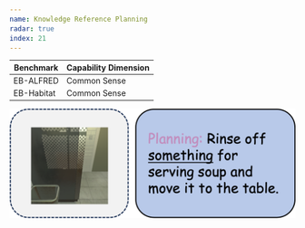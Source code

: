 ```yaml
---
name: Knowledge Reference Planning
radar: true
index: 21
---
```


<div class="row">
<div class="col-8">

| **Benchmark** | **Capability Dimension** |
| ------------- | ------------------------ |
| EB-ALFRED     | Common Sense             |
| EB-Habitat    | Common Sense             |

</div>

<div class="col-4">

![alt text](knowledgereferenceplanning.png)

</div>

</div>
